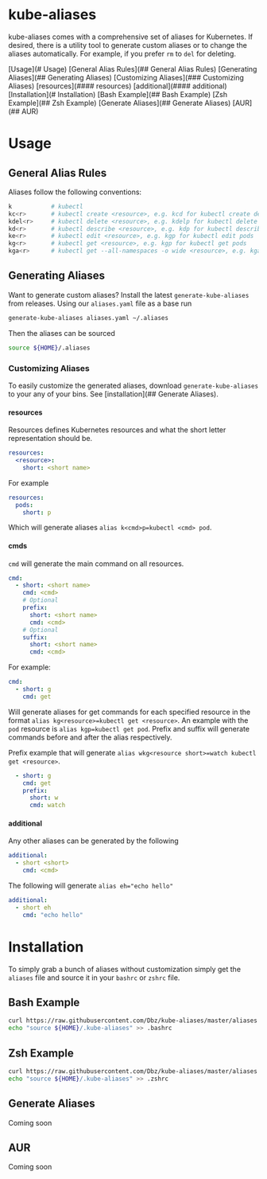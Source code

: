 # kube-aliases

kube-aliases comes with a comprehensive set of aliases for Kubernetes. If
desired, there is a utility tool to generate custom aliases or to change the
aliases automatically. For example, if you prefer `rm` to `del` for deleting.

[Usage](# Usage)
    [General Alias Rules](## General Alias Rules)
    [Generating Aliases](## Generating Aliases)
        [Customizing Aliases](### Customizing Aliases)
            [resources](#### resources)
            [additional](#### additional)
[Installation](# Installation)
    [Bash Example](## Bash Example)
    [Zsh Example](## Zsh Example)
    [Generate Aliases](## Generate Aliases)
    [AUR](## AUR)
    
# Usage

## General Alias Rules

Aliases follow the following conventions:

```bash
k           # kubectl
kc<r>       # kubectl create <resource>, e.g. kcd for kubectl create deployment
kdel<r>     # kubectl delete <resource>, e.g. kdelp for kubectl delete pods
kd<r>       # kubectl describe <resource>, e.g. kdp for kubectl describe pod
ke<r>       # kubectl edit <resource>, e.g. kgp for kubectl edit pods
kg<r>       # kubectl get <resource>, e.g. kgp for kubectl get pods
kga<r>      # kubectl get --all-namespaces -o wide <resource>, e.g. kgap for kubectl --all-namespaces -o wide get pods
```

## Generating Aliases

Want to generate custom aliases? Install the latest `generate-kube-aliases`
from releases. Using our `aliases.yaml` file as a base run

```bash
generate-kube-aliases aliases.yaml ~/.aliases
```

Then the aliases can be sourced 
```bash
source ${HOME}/.aliases
```

### Customizing Aliases

To easily customize the generated aliases, download `generate-kube-aliases` to
your any of your bins. See [installation](## Generate Aliases).

#### resources

Resources defines Kubernetes resources and what the short letter representation
should be.

```yaml
resources:
  <resource>:
    short: <short name>
```

For example

```yaml
resources:
  pods:
    short: p
```

Which will generate aliases `alias k<cmd>p=kubectl <cmd> pod`.

####  cmds

`cmd` will generate the main command on all resources.

```yaml
cmd:
  - short: <short name>
    cmd: <cmd>
    # Optional
    prefix:
      short: <short name>
      cmd: <cmd>
    # Optional
    suffix:
      short: <short name>
      cmd: <cmd>
```

For example:

```yaml
cmd:
  - short: g
    cmd: get
```

Will generate aliases for get commands for each specified resource in the
format `alias kg<resource>=kubectl get <resource>`.  An example with the `pod`
resource is `alias kgp=kubectl get pod`.  Prefix and suffix will generate
commands before and after the alias respectively.

Prefix example that will generate `alias wkg<resource short>=watch kubectl get <resource>`.

```yaml
  - short: g
    cmd: get
    prefix:
      short: w
      cmd: watch
```


#### additional

Any other aliases can be generated by the following

```yaml
additional:
  - short <short>
    cmd: <cmd>
```

The following will generate `alias eh="echo hello"`

```yaml
additional:
  - short eh
    cmd: "echo hello"
```

# Installation

To simply grab a bunch of aliases without customization simply get the
`aliases` file and source it in your `bashrc` or `zshrc` file.

## Bash Example

```bash
curl https://raw.githubusercontent.com/Dbz/kube-aliases/master/aliases -o ${HOME}/.kube-aliases
echo "source ${HOME}/.kube-aliases" >> .bashrc
```

## Zsh Example

```bash
curl https://raw.githubusercontent.com/Dbz/kube-aliases/master/aliases -o ${HOME}/.kube-aliases
echo "source ${HOME}/.kube-aliases" >> .zshrc
```

## Generate Aliases

Coming soon

## AUR

Coming soon

